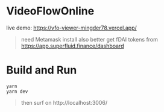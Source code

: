 # VideoFlowOnline

live demo: https://vfo-viewer-mingder78.vercel.app/

> need Metamask install
> also better get fDAI tokens from https://app.superfluid.finance/dashboard

# Build and Run

```
yarn
yarn dev
```
> then
surf on http://localhost:3006/